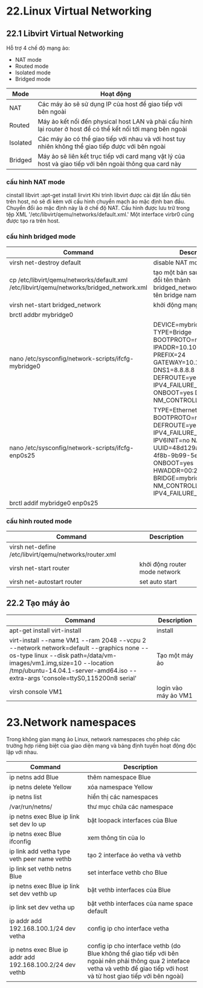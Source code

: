 # 22.Linux Virtual Networking
## 22.1 Libvirt Virtual Networking 
Hỗ trợ 4 chế độ mạng ảo:
* NAT mode
* Routed mode
* Isolated mode
* Bridged mode

|Mode|Hoạt động|
|----|---------|
|NAT|Các máy ảo sẽ sử dụng IP của host để giao tiếp với bên ngoài|
|Routed|Máy ảo kết nối đến physical host LAN và phải cấu hình lại router ở host để có thể kết nối tới mạng bên ngoài|
|Isolated|Các máy ảo có thể giao tiếp với nhau và với host tuy nhiên không thể giao tiếp được với bên ngoài|
|Bridged|Máy ảo sẽ liên kết trục tiếp với card mạng vật lý của host và giao tiếp với bên ngoài thông qua card này|

### cấu hình NAT mode
cinstall libvirt :apt-get install lirvirt 
Khi trình libvirt được cài đặt lần đầu tiên trên host, nó sẽ đi kèm với cấu hình chuyển mạch ảo mặc định ban đầu. Chuyển đổi ảo mặc định này là ở chế độ NAT. Cấu hình được lưu trữ trong tệp XML '/etc/libvirt/qemu/networks/default.xml.' Một interface virbr0 cũng được tạo ra trên host.
### cấu hình bridged mode
|Command|Description|
|-------|-----------|
|virsh net-destroy default| disable NAT mode|
|cp /etc/libvirt/qemu/networks/default.xml /etc/libvirt/qemu/networks/bridged_network.xml|tạo một bản sau của cấu hình đổi tên thành bridged_network.xml và đổi tên bridge name|
|virsh net-start bridged_network|khởi động mạng|
|brctl addbr mybridge0||
|nano /etc/sysconfig/network-scripts/ifcfg-mybridge0|DEVICE=mybridge0 TYPE=Bridge BOOTPROTO=none IPADDR=10.10.10.98 PREFIX=24 GATEWAY=10.10.10.1 DNS1=8.8.8.8 DEFROUTE=yes IPV4_FAILURE_FATAL=no ONBOOT=yes DELAY=0 NM_CONTROLLED=no|
|nano /etc/sysconfig/network-scripts/ifcfg-enp0s25|TYPE=Ethernet BOOTPROTO=none DEFROUTE=yes IPV4_FAILURE_FATAL=no IPV6INIT=no NAME=enp0s25 UUID=48d129a3-89df-4f8b-9b99-5e3518edc111 ONBOOT=yes HWADDR=00:24:81:0D:3F:8D BRIDGE=mybridge0 NM_CONTROLLED=no IPV4_FAILURE_FATAL=no|
|brctl addif mybridge0 enp0s25||

### cấu hình routed mode
|Command|Description|
|-------|-----------|
|virsh net-define /etc/libvirt/qemu/networks/router.xml||
|virsh net-start router|khởi động router mode network|
|virsh net-autostart router|set auto start|
## 22.2 Tạo máy ảo
|Command|Description|
|-------|-----------|
|apt-get install virt-install|install |
|virt-install --name VM1 --ram 2048 --vcpu 2 --network network=default --graphics none --os-type linux --disk path=/data/vm-images/vm1.img,size=10 --location /tmp/ubuntu-14.04.1-server-amd64.iso --extra-args 'console=ttyS0,115200n8 serial'|Tạo một máy ảo|
|virsh console VM1|login vào máy ảo VM1|
# 23.Network namespaces
 Trong không gian mạng ảo Linux, network namespaces  cho phép các trường hợp riêng biệt của giao diện mạng và bảng định tuyến hoạt động độc lập với nhau.
 
|Command|Description|
|-------|-----------|
|ip netns add Blue|thêm namespace Blue|
|ip netns delete Yellow|xóa namespace Yellow|
|ip netns list|hiển thị các namespaces|
|/var/run/netns/|thư mục chứa các namespace|
|ip netns exec Blue ip link set dev lo up|bật loopack interfaces của Blue|
|ip netns exec Blue ifconfig|xem thông tin của lo|
|ip link add vetha type veth peer name vethb|tạo 2 interface ảo vetha và vethb|
|ip link set vethb netns Blue|set interface vethb cho Blue|
|ip netns exec Blue ip link set dev vethb up|bật vethb interfaces của Blue|
|ip link set dev vetha up|bật vethb interfaces của name space default |
|ip addr add 192.168.100.1/24 dev vetha|config ip cho interface vetha|
|ip netns exec Blue ip addr add 192.168.100.2/24 dev vethb|config ip cho interface vethb (do Blue không thể giao tiếp với bên ngoài nên phải thông qua 2 inteface vetha và vethb để giao tiếp với host và từ host giao tiếp với bên ngoài)|

